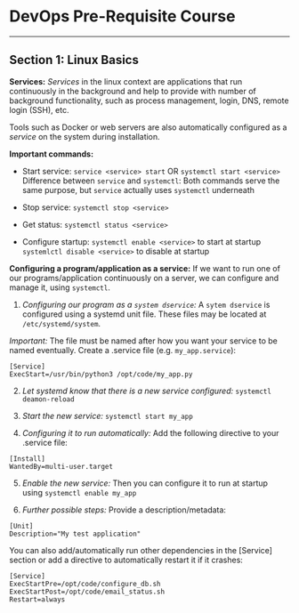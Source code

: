 # DevOps Pre-Requisite Course

* * * 

## Section 1: Linux Basics

**Services:** 
*Services* in the linux context are applications that run continuously in the background and help to provide
with number of background functionality, such as process management, login, DNS, remote login (SSH), etc.

Tools such as Docker or web servers are also automatically configured as a *service* on the system during
installation. 

**Important commands:** 
- Start service: 
  `service <service> start` OR `systemctl start <service>`
  Difference between `service` and `systemctl`: Both commands serve the same purpose, but `service` actually
  uses `systemctl` underneath

- Stop service: 
  `systemctl stop <service>`

- Get status: 
  `systemctl status <service>`

- Configure startup: 
  `systemctl enable <service>` to start at startup
  `systemlctl disable <service>` to disable at startup

**Configuring a program/application as a service:**
If we want to run one of our programs/application continuously on a server, we can configure and manage it,
using `systemctl`. 

1. _Configuring our program as a `system dservice`:_
  A `sytem dservice` is configured using a systemd unit file. These files may be located at `/etc/systemd/system`.

  *Important:* The file must be named after how you want your service
  to be named eventually. 
  Create a .service file (e.g. `my_app.service`): 
  ```
  [Service]
  ExecStart=/usr/bin/python3 /opt/code/my_app.py
  ```
2. _Let systemd know that there is a new service configured:_
  `systemctl deamon-reload`

3. _Start the new service:_
  `systemctl start my_app`

4. _Configuring it to run automatically:_ 
  Add the following directive to your .service file: 
  ```
  [Install]
  WantedBy=multi-user.target
  ```
5. _Enable the new service:_
  Then you can configure it to run at startup using `systemctl enable my_app`

6. _Further possible steps:_
  Provide a description/metadata: 
  ```
  [Unit]
  Description="My test application"
  ```

  You can also add/automatically run other dependencies in the [Service] section or add a directive to 
  automatically restart it if it crashes:

  ```
  [Service]
  ExecStartPre=/opt/code/configure_db.sh
  ExecStartPost=/opt/code/email_status.sh
  Restart=always
  ```

